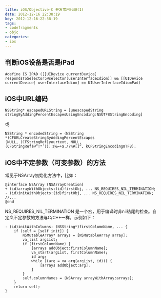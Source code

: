 ```yaml
---
title: iOS/Objective-C 开发常用代码(1)
date: 2012-12-16 22:38:19
key: 2012-12-16-22-38-19
tags:
- codefragments
- objc
categories:
- ios
---
```


## 判断iOS设备是否是iPad
```objc
#define IS_IPAD ([[UIDevice currentDevice] respondsToSelector:@selector(userInterfaceIdiom)] && [[UIDevice currentDevice] userInterfaceIdiom] == UIUserInterfaceIdiomPad)
```

## iOS中URL编码
```objc
NSString* escapedURLString = [unescapedString
stringByAddingPercentEscapesUsingEncoding:NSUTF8StringEncoding]
```
或

```objc
NSString * encodedString = (NSString *)CFURLCreateStringByAddingPercentEscapes
(NULL, (CFStringRef)yourtext, NULL,
(CFStringRef)@”!*’();:@&=+$,/?%#[]“, kCFStringEncodingUTF8);
```
<!-- more -->

## iOS中不定参数（可变参数）的方法
常见于NSArray初始化方法中，比如：
```objc
@interface NSArray (NSArrayCreation)
+ (id)arrayWithObjects:(id)firstObj, ... NS_REQUIRES_NIL_TERMINATION;
- (id)initWithObjects:(id)firstObj, ... NS_REQUIRES_NIL_TERMINATION;
//...
@end
```

NS_REQUIRES_NIL_TERMINATION 是一个宏，用于编译时非nil结尾的检查。自定义不定参数的方法与C/C++一样，示例如下：
```objc
- (id)initWithColumns: (NSString*)firstColumnName, ... {
    if (self = [self init]) {
        NSMutableArray* arrays = [NSMutableArray array];
        va_list argList;
        if (firstColumnName) {
            [arrays addObject:firstColumnName];
            va_start(argList, firstColumnName);
            id arg;
            while ((arg = va_arg(argList, id))) {
                [arrays addObject:arg];
            }
        }
        self.columnNames = [NSArray arrayWithArray:arrays];
    }
    return self;
}
```
